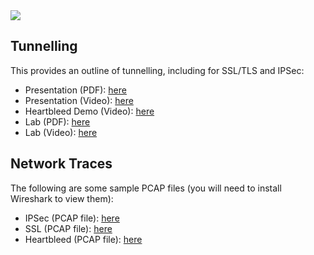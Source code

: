 <img src="https://github.com/billbuchanan/csn09112/blob/master/zadditional/top_csn09112.png"/>

## Tunnelling
This provides an outline of tunnelling, including for SSL/TLS and IPSec:

* Presentation (PDF): [here](https://github.com/billbuchanan/csn09112/blob/master/week10_tunnelling/lecture/tunnelling.pdf)
* Presentation (Video): [here](https://youtu.be/JA9zfKtVwwE)
* Heartbleed Demo (Video): [here](https://youtu.be/A1Gu9qTvNzo)
* Lab (PDF): [here](https://github.com/billbuchanan/csn09112/blob/master/week10_tunnelling/labs/lab08_tunnelling.pdf)
* Lab (Video): [here](https://youtu.be/a-gFpW78IQE)

## Network Traces

The following are some sample PCAP files (you will need to install Wireshark to view them):
 
* IPSec (PCAP file): [here](https://asecuritysite.com/log/ipsec.zip)
* SSL (PCAP file): [here](https://asecuritysite.com/log/ssl.zip)
* Heartbleed (PCAP file): [here](https://asecuritysite.com/log/heart.zip)
